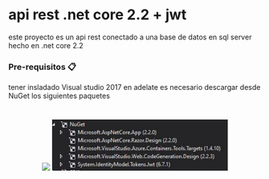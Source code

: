 # api rest .net core 2.2 + jwt 
este proyecto es un api rest conectado a una base de datos en sql server hecho en .net core 2.2

### Pre-requisitos 📋

tener insladado Visual studio 2017 en adelate 
es necesario descargar desde NuGet los siguientes paquetes
#
<p align="center"> <img src="your_relative_path_here" width="350"/> <img src="./assets/nuget.JPG" width="350"/> </p>
